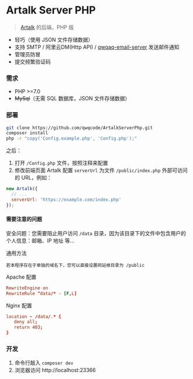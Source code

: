 # Artalk Server PHP

> [Artalk](https://artalk.js.org) 的后端，PHP 版

- 轻巧（使用 JSON 文件存储数据）
- 支持 SMTP / 阿里云DM(Http API) / [qwqaq-email-server](https://github.com/qwqcode/qwqaq-email-server) 发送邮件通知
- 管理员防冒
- 提交频繁验证码

### 需求

- PHP >=7.0
- ~~MySql~~（无需 SQL 数据库，JSON 文件存储数据）

### 部署

```bash
git clone https://github.com/qwqcode/ArtalkServerPhp.git
composer install
php -r "copy('Config.example.php', 'Config.php');"
```

之后：

1. 打开 `/Config.php` 文件，按照注释来配置
2. 修改前端页面 Artalk 配置 `serverUrl` 为文件 `/public/index.php` 外部可访问的 URL，例如：

```js
new Artalk({
  // ...
  serverUrl: 'https://example.com/index.php'
});
```

#### 需要注意的问题

安全问题：您需要阻止用户访问 `/data` 目录，因为该目录下的文件中包含用户的个人信息：邮箱、IP 地址 等...

通用方法

```
若本程序存在于单独的域名下，您可以直接设置网站根目录为 /public
```

Apache 配置

```conf
RewriteEngine on
RewriteRule ^data/* - [F,L]
```

Nginx 配置

```conf
location ~ /data/.* {
   deny all;
   return 403;
}
```

### 开发

1. 命令行敲入 `composer dev`
2. 浏览器访问 http://localhost:23366
